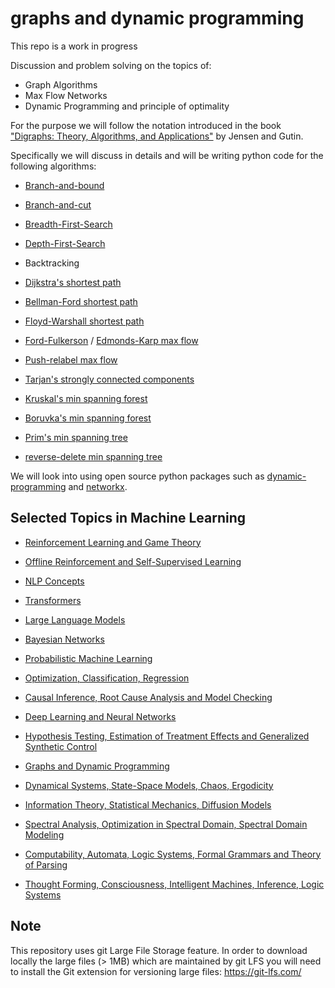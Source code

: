 # graphs and dynamic programming

This repo is a work in progress

Discussion and problem solving on the topics of:
* Graph Algorithms 
* Max Flow Networks
* Dynamic Programming and principle of optimality

For the purpose we will follow the notation introduced in the book ["Digraphs: Theory, Algorithms, and Applications"](https://github.com/dimitarpg13/graphs_and_dynamic_programming/blob/master/books/DigraphsJensenGutin.pdf) by Jensen and Gutin. 

Specifically we will discuss in details and will be writing python code for the following algorithms:

- [Branch-and-bound](https://en.wikipedia.org/wiki/Branch_and_bound)
- [Branch-and-cut](https://en.wikipedia.org/wiki/Branch_and_cut)
- [Breadth-First-Search](https://en.wikipedia.org/wiki/Breadth-first_search)
- [Depth-First-Search](https://en.wikipedia.org/wiki/Depth-first_search)
- Backtracking

- [Dijkstra's shortest path](https://en.wikipedia.org/wiki/Dijkstra%27s_algorithm)
- [Bellman-Ford shortest path](https://en.wikipedia.org/wiki/Bellman%E2%80%93Ford_algorithm)
- [Floyd-Warshall shortest path](https://en.wikipedia.org/wiki/Floyd%E2%80%93Warshall_algorithm)

- [Ford-Fulkerson](https://en.wikipedia.org/wiki/Ford%E2%80%93Fulkerson_algorithm) / [Edmonds-Karp max flow](https://en.wikipedia.org/wiki/Edmonds%E2%80%93Karp_algorithm)
- [Push-relabel max flow](https://en.wikipedia.org/wiki/Push%E2%80%93relabel_maximum_flow_algorithm)

- [Tarjan's strongly connected components](https://en.wikipedia.org/wiki/Tarjan%27s_strongly_connected_components_algorithm)

- [Kruskal's min spanning forest](https://en.wikipedia.org/wiki/Kruskal%27s_algorithm)
- [Boruvka's min spanning forest](https://en.wikipedia.org/wiki/Bor%C5%AFvka%27s_algorithm)
- [Prim's min spanning tree](https://en.wikipedia.org/wiki/Prim%27s_algorithm)
- [reverse-delete min spanning tree](https://en.wikipedia.org/wiki/Reverse-delete_algorithm)


We will look into using open source python packages such as [dynamic-programming](https://pypi.org/project/dynamic-programming/) and [networkx](https://networkx.org/).

## Selected Topics in Machine Learning
 
 * [Reinforcement Learning and Game Theory](https://github.com/dimitarpg13/reinforcement_learning_and_game_theory/blob/main/ReinforcementLearningAndGameTheoryResources.md)

 * [Offline Reinforcement and Self-Supervised Learning](https://github.com/dimitarpg13/self_supervised_learning/blob/main/SelfSupervisedLearningResources.md)

 * [NLP Concepts](https://github.com/dimitarpg13/nlp_concepts/blob/main/NLPResources.md)
 
 * [Transformers](https://github.com/dimitarpg13/transformers_intro/blob/main/TransformersResources.md)
 
 * [Large Language Models](https://github.com/dimitarpg13/large_language_models/blob/main/LargeLanguageModelsResources.md)
 
 * [Bayesian Networks](https://github.com/dimitarpg13/learning_bayesian_networks/blob/main/LearningBayesianNetworksResources.md)
 
 * [Probabilistic Machine Learning](https://github.com/dimitarpg13/probabilistic_machine_learning/blob/main/ProbabilisticMachineLearningResources.md)

 * [Optimization, Classification, Regression](https://github.com/dimitarpg13/optimization_classification_regression/blob/main/Resources.md)
 
 * [Causal Inference, Root Cause Analysis and Model Checking](https://github.com/dimitarpg13/root_cause_analysis_and_model_checking/blob/main/RootCauseAnalysisResources.md)

 * [Deep Learning and Neural Networks](https://github.com/dimitarpg13/deep_learning_and_neural_networks/blob/main/Resources.md)

 * [Hypothesis Testing, Estimation of Treatment Effects and Generalized Synthetic Control](https://github.com/dimitarpg13/generalized_synthetic_control_for_testops/blob/main/Resources.md)
 
 * [Graphs and Dynamic Programming](https://github.com/dimitarpg13/graphs_and_dynamic_programming/Resources.md)

 * [Dynamical Systems, State-Space Models, Chaos, Ergodicity](https://github.com/dimitarpg13/dynamical_systems_and_ergodicity/blob/main/Resources.md)

 * [Information Theory, Statistical Mechanics, Diffusion Models](https://github.com/dimitarpg13/information_theory_and_statistical_mechanics/blob/main/Resources.md)

 * [Spectral Analysis, Optimization in Spectral Domain, Spectral Domain Modeling](https://github.com/dimitarpg13/spectral_analysis/blob/main/Resources.md)

 * [Computability, Automata, Logic Systems, Formal Grammars and Theory of Parsing](https://github.com/dimitarpg13/computability_and_logic_systems/blob/main/Resources.md)

 * [Thought Forming, Consciousness, Intelligent Machines, Inference, Logic Systems](https://github.com/dimitarpg13/aiconcepts/blob/master/Resources.md)

## Note

This repository uses git Large File Storage feature. In order to download locally the large files (> 1MB) which are maintained by git LFS you will need to install the Git extension for versioning large files: https://git-lfs.com/
